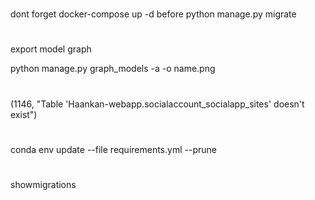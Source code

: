 #
dont forget docker-compose up -d  before python manage.py migrate

#
export model graph

python manage.py graph_models -a -o name.png


#
(1146, "Table 'Haankan-webapp.socialaccount_socialapp_sites' doesn't exist")


#
conda env update --file requirements.yml --prune


#
showmigrations